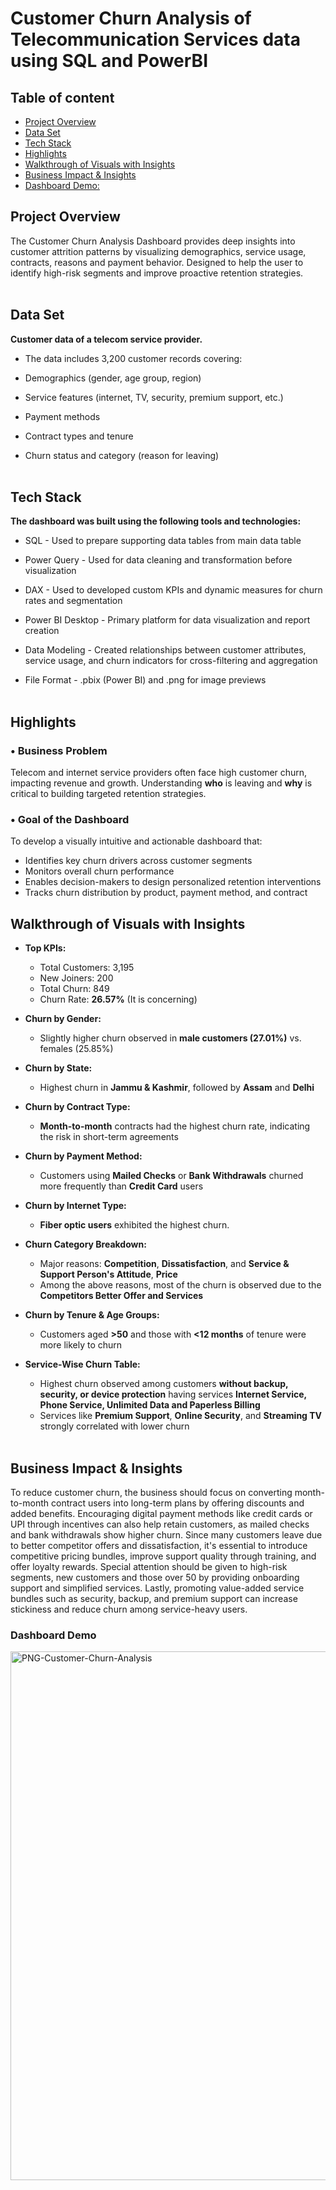 # Customer Churn Analysis of Telecommunication Services data using SQL and PowerBI

## Table of content
- [Project Overview](#Project-Overview)
- [Data Set](#Data-Set)
- [Tech Stack](#Tech-Stack)
- [Highlights](#Highlights)
- [Walkthrough of Visuals with Insights](#WalkthroughofVisualswithInsights)
- [Business Impact & Insights](#Business-Impact-&-Insights)
- [Dashboard Demo:](#Dashboard-Demo)

## Project Overview
The Customer Churn Analysis Dashboard provides deep insights into customer attrition patterns by visualizing demographics, service usage, contracts, reasons  and payment behavior. Designed to help the user to  identify high-risk segments and improve proactive retention strategies. <br> <br>

## Data Set
**Customer data of a telecom service provider.**

- The data includes 3,200 customer records covering:

- Demographics (gender, age group, region)

- Service features (internet, TV, security, premium support, etc.)

- Payment methods

- Contract types and tenure

- Churn status and category (reason for leaving)<br> <br>

## Tech Stack
**The dashboard was built using the following tools and technologies:**

- SQL - Used to prepare supporting data tables from main data table

- Power Query - Used for data cleaning and transformation before visualization

- DAX - Used to developed custom KPIs and dynamic measures for churn rates and segmentation

- Power BI Desktop - Primary platform for data visualization and report creation

- Data Modeling - Created relationships between customer attributes, service usage, and churn indicators for cross-filtering and aggregation

- File Format - .pbix (Power BI) and .png for image previews <br> <br>

## Highlights

### • Business Problem

Telecom and internet service providers often face high customer churn, impacting revenue and growth. Understanding **who** is leaving and **why** is critical to building targeted retention strategies.

### • Goal of the Dashboard

To develop a visually intuitive and actionable dashboard that:

- Identifies key churn drivers across customer segments  
- Monitors overall churn performance  
- Enables decision-makers to design personalized retention interventions  
- Tracks churn distribution by product, payment method, and contract  

## Walkthrough of Visuals with Insights

- **Top KPIs:**  
  - Total Customers: 3,195  
  - New Joiners: 200  
  - Total Churn: 849  
  - Churn Rate: **26.57%** (It is concerning) 

- **Churn by Gender:**  
  - Slightly higher churn observed in **male customers (27.01%)** vs. females (25.85%)

- **Churn by State:**  
  - Highest churn in **Jammu & Kashmir**, followed by **Assam** and **Delhi**

- **Churn by Contract Type:**  
  - **Month-to-month** contracts had the highest churn rate, indicating the risk in short-term agreements

- **Churn by Payment Method:**  
  - Customers using **Mailed Checks** or **Bank Withdrawals** churned more frequently than **Credit Card** users

- **Churn by Internet Type:**  
  - **Fiber optic users** exhibited the highest churn.

- **Churn Category Breakdown:**  
  - Major reasons: **Competition**, **Dissatisfaction**, and **Service & Support Person's Attitude**, **Price**
  - Among the above reasons, most of the churn is observed due to the **Competitors Better Offer and Services**

- **Churn by Tenure & Age Groups:**  
  - Customers aged **>50** and those with **<12 months** of tenure were more likely to churn

- **Service-Wise Churn Table:**  
  - Highest churn observed among customers **without backup, security, or device protection**  having services **Internet Service, Phone Service, Unlimited Data and Paperless Billing**
  - Services like **Premium Support**, **Online Security**, and **Streaming TV** strongly correlated with lower churn <br> <br>

## Business Impact & Insights

 To reduce customer churn, the business should focus on converting month-to-month contract users into long-term plans by offering discounts and added benefits. Encouraging digital payment methods like credit cards or UPI through incentives can also help retain customers, as mailed checks and bank withdrawals show higher churn. Since many customers leave due to better competitor offers and dissatisfaction, it's essential to introduce competitive pricing bundles, improve support quality through training, and offer loyalty rewards. Special attention should be given to high-risk segments, new customers and those over 50 by providing onboarding support and simplified services. Lastly, promoting value-added service bundles such as security, backup, and premium support can increase stickiness and reduce churn among service-heavy users.


### Dashboard Demo
<img width="1456" height="846" alt="PNG-Customer-Churn-Analysis" src="https://github.com/user-attachments/assets/12b8eddf-495f-4099-bd9f-3cecfb228dfc" />




